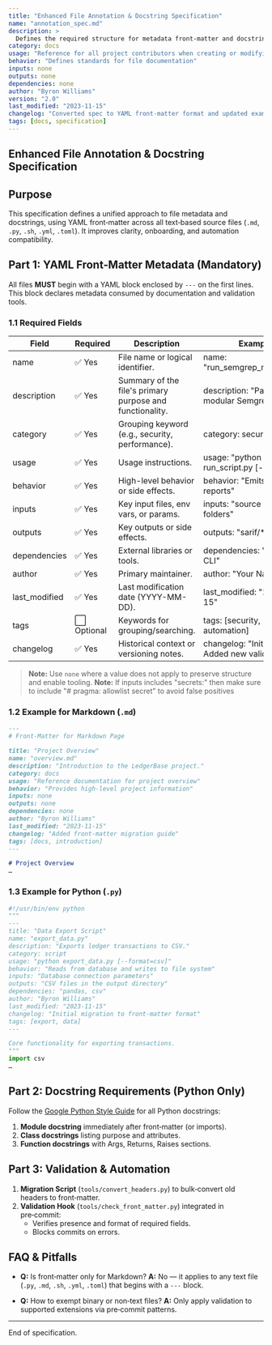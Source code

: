 ```yaml
---
title: "Enhanced File Annotation & Docstring Specification"
name: "annotation_spec.md"
description: >
  Defines the required structure for metadata front‑matter and docstrings across all project files.
category: docs
usage: "Reference for all project contributors when creating or modifying files"
behavior: "Defines standards for file documentation"
inputs: none
outputs: none
dependencies: none
author: "Byron Williams"
version: "2.0"
last_modified: "2023-11-15"
changelog: "Converted spec to YAML front-matter format and updated examples"
tags: [docs, specification]
---
```


## Enhanced File Annotation & Docstring Specification

## Purpose

This specification defines a unified approach to file metadata and docstrings, using YAML front‑matter across all text‑based source files (`.md`, `.py`, `.sh`, `.yml`, `.toml`). It improves clarity, onboarding, and automation compatibility.

## Part 1: YAML Front‑Matter Metadata (Mandatory)

All files **MUST** begin with a YAML block enclosed by `---` on the first lines. This block declares metadata consumed by documentation and validation tools.

### 1.1 Required Fields

| Field          | Required | Description                                              | Example                                               |
|----------------|----------|----------------------------------------------------------|-------------------------------------------------------|
| name           | ✅ Yes   | File name or logical identifier.                         | name: "run_semgrep_modular.py"                        |
| description    | ✅ Yes   | Summary of the file's primary purpose and functionality. | description: "Parallelized modular Semgrep runner"    |
| category       | ✅ Yes   | Grouping keyword (e.g., security, performance).          | category: security                                    |
| usage          | ✅ Yes   | Usage instructions.                                      | usage: "python run_script.py [--verbose]"             |
| behavior       | ✅ Yes   | High-level behavior or side effects.                     | behavior: "Emits SARIF reports"                       |
| inputs         | ✅ Yes   | Key input files, env vars, or params.                    | inputs: "source code folders"                         |
| outputs        | ✅ Yes   | Key outputs or side effects.                             | outputs: "sarif/*.sarif"                              |
| dependencies   | ✅ Yes   | External libraries or tools.                             | dependencies: "Semgrep CLI"                           |
| author         | ✅ Yes   | Primary maintainer.                                      | author: "Your Name"                                   |
| last_modified  | ✅ Yes   | Last modification date (YYYY-MM-DD).                     | last_modified: "2023-11-15"                           |
| tags           | ⬜ Optional | Keywords for grouping/searching.                      | tags: [security, automation]                          |
| changelog      | ✅ Yes   | Historical context or versioning notes.                  | changelog: "Initial version, Added new validation"    |

> **Note:** Use `none` where a value does not apply to preserve structure and enable tooling.
> **Note:** If inputs includes "secrets:" then make sure to include "# pragma: allowlist secret" to avoid false positives
>
### 1.2 Example for Markdown (`.md`)

```md
---
# Front‑Matter for Markdown Page

title: "Project Overview"
name: "overview.md"
description: "Introduction to the LedgerBase project."
category: docs
usage: "Reference documentation for project overview"
behavior: "Provides high-level project information"
inputs: none
outputs: none
dependencies: none
author: "Byron Williams"
last_modified: "2023-11-15"
changelog: "Added front-matter migration guide"
tags: [docs, introduction]
---

# Project Overview
…
```

### 1.3 Example for Python (`.py`)

```python
#!/usr/bin/env python
"""
---
title: "Data Export Script"
name: "export_data.py"
description: "Exports ledger transactions to CSV."
category: script
usage: "python export_data.py [--format=csv]"
behavior: "Reads from database and writes to file system"
inputs: "Database connection parameters"
outputs: "CSV files in the output directory"
dependencies: "pandas, csv"
author: "Byron Williams"
last_modified: "2023-11-15"
changelog: "Initial migration to front-matter format"
tags: [export, data]
---

Core functionality for exporting transactions.
"""
import csv
…
```

## Part 2: Docstring Requirements (Python Only)

Follow the [Google Python Style Guide](https://google.github.io/styleguide/pyguide.html) for all Python docstrings:

1. **Module docstring** immediately after front‑matter (or imports).
2. **Class docstrings** listing purpose and attributes.
3. **Function docstrings** with Args, Returns, Raises sections.

## Part 3: Validation & Automation

1. **Migration Script** (`tools/convert_headers.py`) to bulk‑convert old headers to front‑matter.
2. **Validation Hook** (`tools/check_front_matter.py`) integrated in pre‑commit:
   - Verifies presence and format of required fields.
   - Blocks commits on errors.

## FAQ & Pitfalls

- **Q:** Is front‑matter only for Markdown?
  **A:** No — it applies to any text file (`.py`, `.md`, `.sh`, `.yml`, `.toml`) that begins with a `---` block.

- **Q:** How to exempt binary or non‑text files?
  **A:** Only apply validation to supported extensions via pre‑commit patterns.

---

End of specification.
